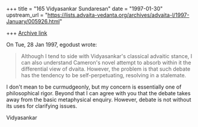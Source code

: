 +++
title = "165 Vidyasankar Sundaresan"
date = "1997-01-30"
upstream_url = "https://lists.advaita-vedanta.org/archives/advaita-l/1997-January/005926.html"

+++
[Archive link](https://lists.advaita-vedanta.org/archives/advaita-l/1997-January/005926.html)

On Tue, 28 Jan 1997, egodust wrote:

>
> Although I tend to side with Vidyasankar's classical advaitic stance,
> I can also understand Cameron's novel attempt to absorb within it the
> differential view of dvaita.  However, the problem is that such debate
> has the tendency to be self-perpetuating, resolving in a stalemate.


I don't mean to be curmudgeonly, but my concern is essentially one of
philosophical rigor. Beyond that I can agree with you that the debate
takes away from the basic metaphysical enquiry. However, debate is not
without its uses for clarifying issues.


Vidyasankar

